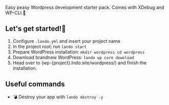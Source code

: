 Easy peasy Wordpress development starter pack. 
Comes with XDebug and WP-CLI.🎁

## Let's get started!🎈
1. Configure `.lando.yml` and insert your project name
1. In the project root: run `lando start` 
1. Prepare WordPress installation: `mkdir wordpress cd wordpress` 
1. Download brandnew WordPress: `lando wp core download` 
1. Head over to (wp-{project}.lndo.site/wordpress/) and finish the installation. 

## Useful commands 
- 💣 Destroy your app with `lando destroy -y`
